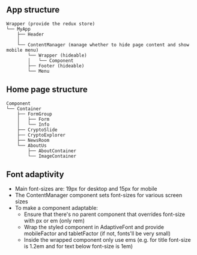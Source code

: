 ## App structure

```
Wrapper (provide the redux store)
└── MyApp
    ├── Header
    │
    └── ContentManager (manage whether to hide page content and show mobile menu)
        └── Wrapper (hideable)
        │   └── Component
        ├── Footer (hideable)
        └── Menu
```

## Home page structure

```
Component
└── Container
    ├── FormGroup
    │   ├── Form
    │   └── Info
    ├── CryptoSlide
    ├── CryptoExplorer
    ├── NewsRoom
    └── AboutUs
        ├── AboutContainer
        └── ImageContainer
```

## Font adaptivity

* Main font-sizes are: 19px for desktop and 15px for mobile
* The ContentManager component sets font-sizes for various screen sizes
* To make a component adaptable:
  * Ensure that there's no parent component that overrides font-size with px or em (only rem)
  * Wrap the styled component in AdaptiveFont and provide mobileFactor and tabletFactor (if not, fonts'll be very small)
  * Inside the wrapped component only use ems (e.g. for title font-size is 1.2em and for text below font-size is 1em)
